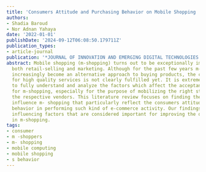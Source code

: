 ```yaml
---
title: 'Consumers Attitude and Purchasing Behavior on Mobile Shopping : A Review'
authors:
- Shadia Baroud
- Nor Adnan Yahaya
date: '2022-01-01'
publishDate: '2024-09-12T06:08:50.179711Z'
publication_types:
- article-journal
publication: '*JOURNAL OF INNOVATION AND EMERGING DIGITAL TECHNOLOGIES (JIEDT)*'
abstract: Mobile shopping (m-shopping) turns out to be exceptionally important for
  both retail-selling and marketing. Although for the past few years m-shopping has
  increasingly become an alternative approach to buying products, the consumer's expectation
  for high quality services is not clearly fulfilled yet. It is extremely significant
  to fully understand and analyze the factors which affect the acceptance of consumers
  for m-shopping, especially for the purpose of mobilizing the right strategies for
  the respective vendors. This literature review focuses on finding the factors that
  influence m- shopping that particularly reflect the consumers attitude and purchasing
  behavior in performing such kind of e-commerce activity. Our findings identify 20
  influencing factors that are considered important for improving the quality of services
  in m-shopping.
tags:
- consumer
- m -shoppers
- m- shopping
- mobile computing
- mobile shopping
- s behavior
---
```

